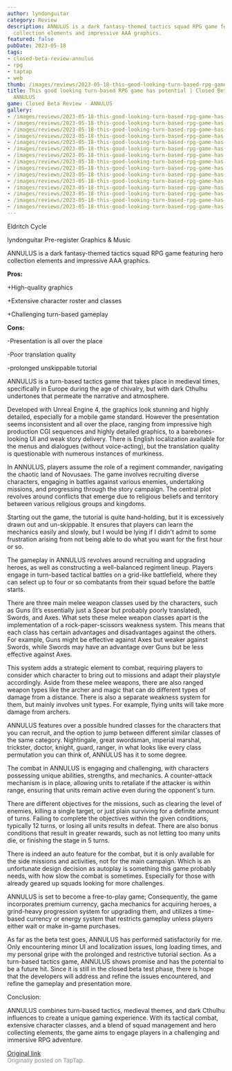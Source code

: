 ```yaml
---
author: lyndonguitar
category: Review
description: ANNULUS is a dark fantasy-themed tactics squad RPG game featuring hero
  collection elements and impressive AAA graphics.
featured: false
pubDate: 2023-05-18
tags:
- closed-beta-review-annulus
- rpg
- taptap
- web
thumb: /images/reviews/2023-05-18-this-good-looking-turn-based-rpg-game-has-potential--closed-beta-review---annulus-0.avif
title: This good looking turn-based RPG game has potential | Closed Beta Review -
  ANNULUS
game: Closed Beta Review - ANNULUS
gallery:
- /images/reviews/2023-05-18-this-good-looking-turn-based-rpg-game-has-potential--closed-beta-review---annulus-0.avif
- /images/reviews/2023-05-18-this-good-looking-turn-based-rpg-game-has-potential--closed-beta-review---annulus-1.avif
- /images/reviews/2023-05-18-this-good-looking-turn-based-rpg-game-has-potential--closed-beta-review---annulus-2.avif
- /images/reviews/2023-05-18-this-good-looking-turn-based-rpg-game-has-potential--closed-beta-review---annulus-3.avif
- /images/reviews/2023-05-18-this-good-looking-turn-based-rpg-game-has-potential--closed-beta-review---annulus-4.avif
- /images/reviews/2023-05-18-this-good-looking-turn-based-rpg-game-has-potential--closed-beta-review---annulus-5.avif
- /images/reviews/2023-05-18-this-good-looking-turn-based-rpg-game-has-potential--closed-beta-review---annulus-6.avif
- /images/reviews/2023-05-18-this-good-looking-turn-based-rpg-game-has-potential--closed-beta-review---annulus-7.avif
- /images/reviews/2023-05-18-this-good-looking-turn-based-rpg-game-has-potential--closed-beta-review---annulus-8.avif
- /images/reviews/2023-05-18-this-good-looking-turn-based-rpg-game-has-potential--closed-beta-review---annulus-9.avif
- /images/reviews/2023-05-18-this-good-looking-turn-based-rpg-game-has-potential--closed-beta-review---annulus-10.avif
- /images/reviews/2023-05-18-this-good-looking-turn-based-rpg-game-has-potential--closed-beta-review---annulus-11.avif
- /images/reviews/2023-05-18-this-good-looking-turn-based-rpg-game-has-potential--closed-beta-review---annulus-12.avif
- /images/reviews/2023-05-18-this-good-looking-turn-based-rpg-game-has-potential--closed-beta-review---annulus-13.avif
- /images/reviews/2023-05-18-this-good-looking-turn-based-rpg-game-has-potential--closed-beta-review---annulus-14.avif
---
```

Eldritch Cycle

lyndonguitar
Pre-register
Graphics & Music

ANNULUS is a dark fantasy-themed tactics squad RPG game featuring hero collection elements and impressive AAA graphics.


**Pros:**


+High-quality graphics

+Extensive character roster and classes

+Challenging turn-based gameplay


**Cons:**


-Presentation is all over the place

-Poor translation quality

-prolonged unskippable tutorial

ANNULUS is a turn-based tactics game that takes place in medieval times, specifically in Europe during the age of chivalry, but with dark Cthulhu undertones that permeate the narrative and atmosphere.

Developed with Unreal Engine 4, the graphics look stunning and highly detailed, especially for a mobile game standard.  However the presentation seems inconsistent and all over the place, ranging from impressive high production CGI sequences and highly detailed graphics, to a barebones-looking UI and weak story delivery. There is English localization available for the menus and dialogues (without voice-acting), but the translation quality is questionable with numerous instances of murkiness.

In ANNULUS, players assume the role of a regiment commander, navigating the chaotic land of Novusaes. The game involves recruiting diverse characters, engaging in battles against various enemies, undertaking missions, and progressing through the story campaign. The central plot revolves around conflicts that emerge due to religious beliefs and territory between various religious groups and kingdoms.

Starting out the game, the tutorial is quite hand-holding, but it is excessively drawn out and un-skippable. It ensures that players can learn the mechanics easily and slowly, but I would be lying if I didn't admit to some frustration arising from not being able to do what you want for the first hour or so.

The gameplay in ANNULUS revolves around recruiting and upgrading heroes, as well as constructing a well-balanced regiment lineup. Players engage in turn-based tactical battles on a grid-like battlefield, where they can select up to four or so combatants from their squad before the battle starts.

There are three main melee weapon classes used by the characters, such as Guns (It’s essentially just a Spear but probably poorly translated), Swords, and Axes.  What sets these melee weapon classes apart is the implementation of a rock-paper-scissors weakness system. This means that each class has certain advantages and disadvantages against the others. For example, Guns might be effective against Axes but weaker against Swords, while Swords may have an advantage over Guns but be less effective against Axes.

This system adds a strategic element to combat, requiring players to consider which character to bring out to missions and adapt their playstyle accordingly. Aside from these melee weapons, there are also ranged weapon types like the archer and magic that can do different types of damage from a distance. There is also a separate weakness system for them, but mainly involves unit types. For example, flying units will take more damage from archers.

ANNULUS features over a possible hundred classes for the characters that you can recruit, and the option to jump between different similar classes of the same category. Nightingale, great swordsman, imperial marshal, trickster, doctor, knight, guard, ranger, in what looks like every class permutation you can think of, ANNULUS has it to some degree.

The combat in ANNULUS is engaging and challenging, with characters possessing unique abilities, strengths, and mechanics. A counter-attack mechanism is in place, allowing units to retaliate if the attacker is within range, ensuring that units remain active even during the opponent's turn.

There are different objectives for the missions, such as clearing the level of enemies, killing a single target, or just plain surviving for a definite amount of turns. Failing to complete the objectives within the given conditions, typically 12 turns, or losing all units results in defeat. There are also bonus conditions that result in greater rewards, such as not letting too many units die, or finishing the stage in 5 turns.

There is indeed an auto feature for the combat, but it is only available for the side missions and activities, not for the main campaign. Which is an unfortunate design decision as autoplay is something this game probably needs, with how slow the combat is sometimes. Especially for those with already geared up squads looking for more challenges.

ANNULUS is set to become a free-to-play game; Consequently, the game incorporates premium currency, gacha mechanics for acquiring heroes, a grind-heavy progression system for upgrading them, and utilizes a time-based currency or energy system that restricts gameplay unless players either wait or make in-game purchases.

As far as the beta test goes, ANNULUS has performed satisfactorily for me. Only encountering minor UI and localization issues, long loading times, and my personal gripe with the prolonged and restrictive tutorial section. As a turn-based tactics game, ANNULUS shows promise and has the potential to be a future hit. Since it is still in the closed beta test phase, there is hope that the developers will address and refine the issues encountered, and refine the gameplay and presentation more.

Conclusion:

ANNULUS combines turn-based tactics, medieval themes, and dark Cthulhu influences to create a unique gaming experience. With its tactical combat, extensive character classes, and a blend of squad management and hero collecting elements, the game aims to engage players in a challenging and immersive RPG adventure.

[Original link](https://www.taptap.io/post/5471351)<br><span style="font-size: 0.95em; color: #888;">Originally posted on TapTap.</span>